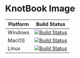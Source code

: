 # KnotBook Image

|Platform|Build Status|
|----|----|
|Windows|[![Build Status](https://dev.azure.com/yuliu2016/knotbook-image/_apis/build/status/yuliu2016.knotbook-image?branchName=master&jobName=Windows)](https://dev.azure.com/yuliu2016/knotbook-image/_build/latest?definitionId=1&branchName=master)|
|MacOS|[![Build Status](https://dev.azure.com/yuliu2016/knotbook-image/_apis/build/status/yuliu2016.knotbook-image?branchName=master&jobName=macOS)](https://dev.azure.com/yuliu2016/knotbook-image/_build/latest?definitionId=1&branchName=master)|
|Linux|[![Build Status](https://dev.azure.com/yuliu2016/knotbook-image/_apis/build/status/yuliu2016.knotbook-image?branchName=master&jobName=Linux)](https://dev.azure.com/yuliu2016/knotbook-image/_build/latest?definitionId=1&branchName=master)|
